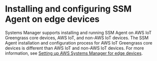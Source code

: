# Installing and configuring SSM Agent on edge devices<a name="install-ssm-agent-edge-devices"></a>

Systems Manager supports installing and running SSM Agent on AWS IoT Greengrass core devices, AWS IoT, and non\-AWS IoT devices\. The SSM Agent installation and configuration process for AWS IoT Greengrass core devices is different than AWS IoT and non\-AWS IoT devices\. For more information, see [Setting up AWS Systems Manager for edge devices](systems-manager-setting-up-edge-devices.md)\. 